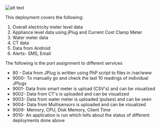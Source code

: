![alt text](https://dl.dropboxusercontent.com/u/75845627/Deployment/Deployment_Home_1.jpg "Deployment in Home I")

This deployment covers the following:

1. Overall electricity meter level data
2. Appliance level data using jPlug and Current Cost Clamp Meter
3. Water meter data
4. CT data
5. Data from Android
6. Alerts- SMS, Email

The following is the port assignment to different services

* 80 - Data from JPlug is written using PhP script to files in /var/www
* 9000- To manually go and check the last 10 readings of individual JPlugs
* 9001- Data from smart meter is upload (CSV's) and can be visualized
* 9002- Data from CT's is uploaded and can be visualized
* 9003- Data from water meter is uploaded (pulses) and can be seen
* 9004- Data from Multisensors is uploaded and can be visualized
* 9009- Memory, CPU, Disk Memory, Client Time
* 9010- An application is run which tells about the status of different deployments done above
